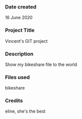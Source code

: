 ### Date created
16 June 2020

### Project Title
Vincent's GIT project

### Description
Show my bikeshare file to the world

### Files used
bikeshare

### Credits
eline, she's the best
